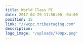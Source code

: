 ```yaml
---
title: World Class PC
date: 2017-04-29 11:50:00 -04:00
position: 15
link: "//wcpc.tribestaging.com"
description: 
logo_image: "/uploads/700px.png"
---
```


